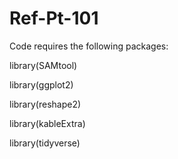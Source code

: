 # Ref-Pt-101

Code requires the following packages:

library(SAMtool)

library(ggplot2)

library(reshape2)

library(kableExtra)

library(tidyverse)
